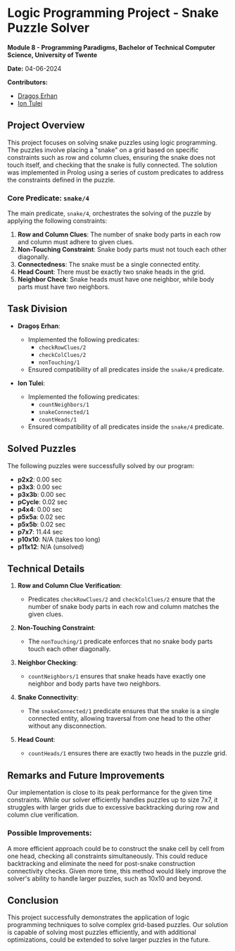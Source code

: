 # Logic Programming Project - Snake Puzzle Solver

**Module 8 - Programming Paradigms, Bachelor of Technical Computer Science, University of Twente**

**Date:** 04-06-2024

**Contributors:**  
- [Dragoș Erhan](https://github.com/Headpoint2042)
- [Ion Tulei](https://github.com/iontulei)

## Project Overview

This project focuses on solving snake puzzles using logic programming. The puzzles involve placing a "snake" on a grid based on specific constraints such as row and column clues, ensuring the snake does not touch itself, and checking that the snake is fully connected. The solution was implemented in Prolog using a series of custom predicates to address the constraints defined in the puzzle.

### Core Predicate: `snake/4`

The main predicate, `snake/4`, orchestrates the solving of the puzzle by applying the following constraints:

1. **Row and Column Clues**: The number of snake body parts in each row and column must adhere to given clues.
2. **Non-Touching Constraint**: Snake body parts must not touch each other diagonally.
3. **Connectedness**: The snake must be a single connected entity.
4. **Head Count**: There must be exactly two snake heads in the grid.
5. **Neighbor Check**: Snake heads must have one neighbor, while body parts must have two neighbors.

## Task Division

- **Dragoș Erhan**:
  - Implemented the following predicates:
    - `checkRowClues/2`
    - `checkColClues/2`
    - `nonTouching/1`
  - Ensured compatibility of all predicates inside the `snake/4` predicate.

- **Ion Tulei**:
  - Implemented the following predicates:
    - `countNeighbors/1`
    - `snakeConnected/1`
    - `countHeads/1`
  - Ensured compatibility of all predicates inside the `snake/4` predicate.

## Solved Puzzles

The following puzzles were successfully solved by our program:

- **p2x2**: 0.00 sec
- **p3x3**: 0.00 sec
- **p3x3b**: 0.00 sec
- **pCycle**: 0.02 sec
- **p4x4**: 0.00 sec
- **p5x5a**: 0.02 sec
- **p5x5b**: 0.02 sec
- **p7x7**: 11.44 sec
- **p10x10**: N/A (takes too long)
- **p11x12**: N/A (unsolved)

## Technical Details

1. **Row and Column Clue Verification**: 
   - Predicates `checkRowClues/2` and `checkColClues/2` ensure that the number of snake body parts in each row and column matches the given clues.
   
2. **Non-Touching Constraint**: 
   - The `nonTouching/1` predicate enforces that no snake body parts touch each other diagonally.

3. **Neighbor Checking**: 
   - `countNeighbors/1` ensures that snake heads have exactly one neighbor and body parts have two neighbors.

4. **Snake Connectivity**: 
   - The `snakeConnected/1` predicate ensures that the snake is a single connected entity, allowing traversal from one head to the other without any disconnection.

5. **Head Count**: 
   - `countHeads/1` ensures there are exactly two heads in the puzzle grid.

## Remarks and Future Improvements

Our implementation is close to its peak performance for the given time constraints. While our solver efficiently handles puzzles up to size 7x7, it struggles with larger grids due to excessive backtracking during row and column clue verification.

### Possible Improvements:

A more efficient approach could be to construct the snake cell by cell from one head, checking all constraints simultaneously. This could reduce backtracking and eliminate the need for post-snake construction connectivity checks. Given more time, this method would likely improve the solver's ability to handle larger puzzles, such as 10x10 and beyond.

## Conclusion

This project successfully demonstrates the application of logic programming techniques to solve complex grid-based puzzles. Our solution is capable of solving most puzzles efficiently, and with additional optimizations, could be extended to solve larger puzzles in the future.